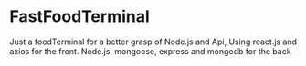 # FastFoodTerminal
Just a foodTerminal for a better grasp of Node.js and Api, Using react.js and axios for the front.
Node.js, mongoose, express and mongodb for the back
